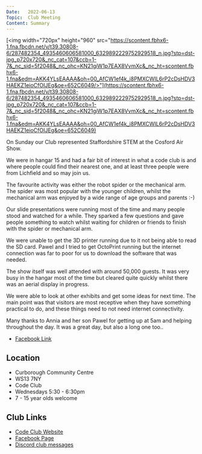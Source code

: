 ```yaml
---
Date:   2022-06-13
Topic:  Club Meeting
Content: Summary
---
```

[<img width="720px" height="960" src="https://scontent.fbhx6-1.fna.fbcdn.net/v/t39.30808-6/287482354_4935460606581000_6329892229752929518_n.jpg?stp=dst-jpg_p720x720&_nc_cat=107&ccb=1-7&_nc_sid=5f2048&_nc_ohc=KN21giW1p7EAX8VvmXc&_nc_ht=scontent.fbhx6-1.fna&edm=AKK4YLsEAAAA&oh=00_AfCW1ef4k_i8PMXCWIL6rP2cDsHDV3HAEKZ1eioCfOIJEg&oe=652C6049/>"](https://scontent.fbhx6-1.fna.fbcdn.net/v/t39.30808-6/287482354_4935460606581000_6329892229752929518_n.jpg?stp=dst-jpg_p720x720&_nc_cat=107&ccb=1-7&_nc_sid=5f2048&_nc_ohc=KN21giW1p7EAX8VvmXc&_nc_ht=scontent.fbhx6-1.fna&edm=AKK4YLsEAAAA&oh=00_AfCW1ef4k_i8PMXCWIL6rP2cDsHDV3HAEKZ1eioCfOIJEg&oe=652C6049)

On Sunday our Club represented Staffordshire STEM at the Cosford Air Show.

We were in hangar 15 and  had a fair bit of interest in what a code club is and where people could find their nearest one, and at least three people were from Lichfield and so may join us.

The favourite activity was either the robot spider or the mechanical arm. The spider was most popular with the younger children, whilst the mechanical arm was enjoyed by a wide range of age groups and parents :-)

Our slide presentations were running most of the time and many people stood and watched for a while. They sparked a few questions and gave people something to watch whilst waiting for children or friends to finish with the spider or mechanical arm.

We were unable to get the 3D printer running due to it not being able to read the SD card. Pawel and I tried to get OctoPrint running but the internet connection was far to poor for us to download the software that was needed.

The show itself was well attended with around 50,000 guests. It was very busy in the hangar most of the time but cleared quite quickly whilst there was an aerial display in progress.

We were able to look at other exhibits and get some ideas for next time. The main point was that visitors are most receptive when they have something practical to do, and these things need to not need internet connectivity.

Many thanks to Annia and her son Pawel for getting up at 5am and helping throughout the day. It was a great day, but also a long one too..

* [Facebook Link](https://www.facebook.com/1481985248595237/posts/4935466286580432/)

## Location

* Curborough Community Centre
* WS13 7NY
* Code Club
* Wednesdays 5:30 - 6:30pm
* 7 - 15 year olds welcome

## Club Links

* [Code Club Website](https://lichfield-code-club.github.io/)
* [Facebook Page](https://www.facebook.com/LichfieldCoders)
* [Discord club messages](https://discord.gg/szz6xGK)
